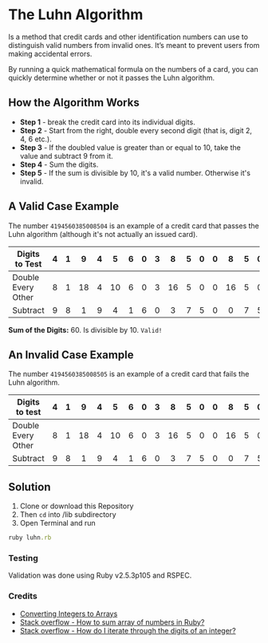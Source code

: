 # The Luhn Algorithm

Is a method that credit cards and other identification numbers can use to distinguish valid numbers from invalid ones. It’s meant to prevent users from making accidental errors.

By running a quick mathematical formula on the numbers of a card, you can quickly determine whether or not it passes the Luhn algorithm.

## How the Algorithm Works

* **Step 1** - break the credit card into its individual digits.
* **Step 2** - Start from the right, double every second digit (that is, digit 2, 4, 6 etc.).
* **Step 3** - If the doubled value is greater than or equal to 10, take the value and subtract 9 from it.
* **Step 4** - Sum the digits.
* **Step 5** - If the sum is divisible by 10, it's a valid number. Otherwise it's invalid.

## A Valid Case Example

The number `4194560385008504` is an example of a credit card that passes the Luhn algorithm (although it's not actually an issued card).

|Digits to Test|4| 1|9|4|5|6|0|3|8|5|0|0|8|5|0|4|
|-----|:-:|:-:|:-:|:-:|:-:|:-:|:-:|:-:|:-:|:-:|:-:|:-:|:-:|:-:|:-:|--:|
|Double Every Other|8|1|18|4|10|6|0|3|16|5|0|0|16|5|0|4|
|Subtract |9|8|1|9|4|1|6|0|3|7|5|0|0|7|5|0|4|

**Sum of the Digits:** 60. Is divisible by 10. `Valid!`

## An Invalid Case Example

The number `4194560385008505` is an example of a credit card that fails the Luhn algorithm.

|Digits to test |4|1|9|4|5|6|0|3|8|5|0|0|8|5|0|5|
|-----|:-:|:-:|:-:|:-:|:-:|:-:|:-:|:-:|:-:|:-:|:-:|:-:|:-:|:-:|:-:|--:|
|Double Every Other|8|1|18|4|10|6|0|3|16|5|0|0|16|5|0|5|
|Subtract|9|8|1|9|4|1|6|0|3|7|5|0|0|7|5|0|5|

## Solution

1. Clone or download this Repository
2. Then `cd` into /lib subdirectory
3. Open Terminal and run

```ruby
ruby luhn.rb
```

### Testing

Validation was done using Ruby v2.5.3p105 and RSPEC.

### Credits

* [Converting Integers to Arrays](https://www.ruby-forum.com/t/convert-integer-to-array/137353/24)
* [Stack overflow - How to sum array of numbers in Ruby?](https://stackoverflow.com/questions/1538789/how-to-sum-array-of-numbers-in-ruby)
* [Stack overflow - How do I iterate through the digits of an integer?](https://stackoverflow.com/questions/13091558/how-do-i-iterate-through-the-digits-of-an-integer)
